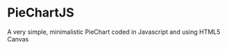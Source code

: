 PieChartJS
==========

A very simple, minimalistic PieChart coded in Javascript and using HTML5 Canvas

